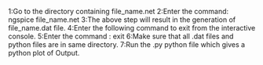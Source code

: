1:Go to the directory containing file_name.net
2:Enter the command: ngspice file_name.net
3:The above step will result in the generation of file_name.dat file.
4:Enter the following command to exit from the interactive console.
5:Enter the command : exit
6:Make sure that all .dat files and python files are in same directory.
7:Run the .py python file which gives a python plot of Output.

